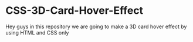 # CSS-3D-Card-Hover-Effect
Hey guys in this repository we are going to make a 3D card hover effect by using HTML and CSS only
